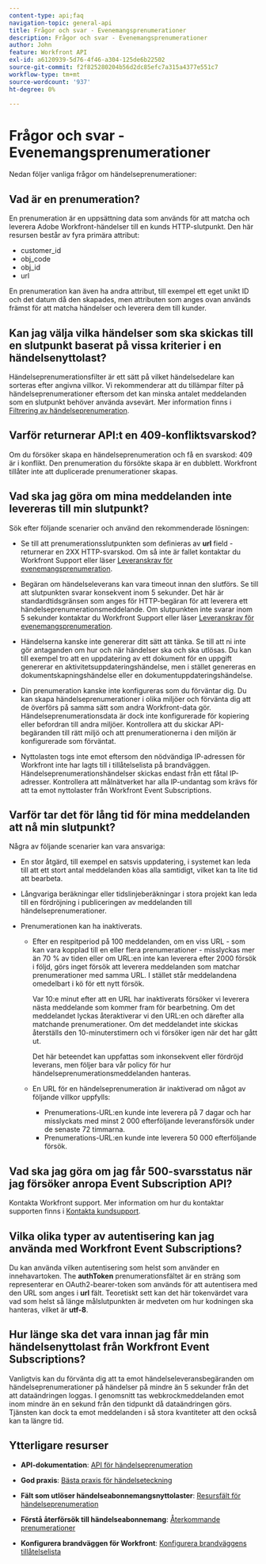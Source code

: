 ```yaml
---
content-type: api;faq
navigation-topic: general-api
title: Frågor och svar - Evenemangsprenumerationer
description: Frågor och svar - Evenemangsprenumerationer
author: John
feature: Workfront API
exl-id: a6120939-5d76-4f46-a304-125de6b22502
source-git-commit: f2f825280204b56d2dc85efc7a315a4377e551c7
workflow-type: tm+mt
source-wordcount: '937'
ht-degree: 0%

---
```


# Frågor och svar - Evenemangsprenumerationer

<!--
{{highlighted-preview}}
-->

Nedan följer vanliga frågor om händelseprenumerationer:

## Vad är en prenumeration?

En prenumeration är en uppsättning data som används för att matcha och leverera Adobe Workfront-händelser till en kunds HTTP-slutpunkt. Den här resursen består av fyra primära attribut:

* customer_id
* obj_code
* obj_id
* url

En prenumeration kan även ha andra attribut, till exempel ett eget unikt ID och det datum då den skapades, men attributen som anges ovan används främst för att matcha händelser och leverera dem till kunder.

## Kan jag välja vilka händelser som ska skickas till en slutpunkt baserat på vissa kriterier i en händelsenyttolast?

Händelseprenumerationsfilter är ett sätt på vilket händelsedelare kan sorteras efter angivna villkor. Vi rekommenderar att du tillämpar filter på händelseprenumerationer eftersom det kan minska antalet meddelanden som en slutpunkt behöver använda avsevärt. Mer information finns i [Filtrering av händelseprenumeration](../../wf-api/general/event-subs-api.md#event).

## Varför returnerar API:t en 409-konfliktsvarskod?

Om du försöker skapa en händelseprenumeration och få en svarskod: 409 är i konflikt. Den prenumeration du försökte skapa är en dubblett. Workfront tillåter inte att duplicerade prenumerationer skapas.

## Vad ska jag göra om mina meddelanden inte levereras till min slutpunkt?

Sök efter följande scenarier och använd den rekommenderade lösningen:

* Se till att prenumerationsslutpunkten som definieras av **url** field - returnerar en 2XX HTTP-svarskod. Om så inte är fallet kontaktar du Workfront Support eller läser [Leveranskrav för evenemangsprenumeration](../../wf-api/general/setup-event-sub-endpoint.md).

* Begäran om händelseleverans kan vara timeout innan den slutförs. Se till att slutpunkten svarar konsekvent inom 5 sekunder. Det här är standardtidsgränsen som anges för HTTP-begäran för att leverera ett händelseprenumerationsmeddelande. Om slutpunkten inte svarar inom 5 sekunder kontaktar du Workfront Support eller läser [Leveranskrav för evenemangsprenumeration](../../wf-api/general/setup-event-sub-endpoint.md).
* Händelserna kanske inte genererar ditt sätt att tänka. Se till att ni inte gör antaganden om hur och när händelser ska och ska utlösas. Du kan till exempel tro att en uppdatering av ett dokument för en uppgift genererar en aktivitetsuppdateringshändelse, men i stället genereras en dokumentskapningshändelse eller en dokumentuppdateringshändelse.
* Din prenumeration kanske inte konfigureras som du förväntar dig. Du kan skapa händelseprenumerationer i olika miljöer och förvänta dig att de överförs på samma sätt som andra Workfront-data gör. Händelseprenumerationsdata är dock inte konfigurerade för kopiering eller befordran till andra miljöer. Kontrollera att du skickar API-begäranden till rätt miljö och att prenumerationerna i den miljön är konfigurerade som förväntat.
* Nyttolasten togs inte emot eftersom den nödvändiga IP-adressen för Workfront inte har lagts till i tillåtelselista på brandväggen. Händelseprenumerationshändelser skickas endast från ett fåtal IP-adresser. Kontrollera att målnätverket har alla IP-undantag som krävs för att ta emot nyttolaster från Workfront Event Subscriptions.

## Varför tar det för lång tid för mina meddelanden att nå min slutpunkt?

Några av följande scenarier kan vara ansvariga:

* En stor åtgärd, till exempel en satsvis uppdatering, i systemet kan leda till att ett stort antal meddelanden köas alla samtidigt, vilket kan ta lite tid att bearbeta.
* Långvariga beräkningar eller tidslinjeberäkningar i stora projekt kan leda till en fördröjning i publiceringen av meddelanden till händelseprenumerationer.
* Prenumerationen kan ha inaktiverats.

   * Efter en respitperiod på 100 meddelanden, om en viss URL - som kan vara kopplad till en eller flera prenumerationer - misslyckas mer än 70 % av tiden eller om URL:en inte kan leverera efter 2000 försök i följd, görs inget försök att leverera meddelanden som matchar prenumerationer med samma URL. I stället står meddelandena omedelbart i kö för ett nytt försök.

      Var 10:e minut efter att en URL har inaktiverats försöker vi leverera nästa meddelande som kommer fram för bearbetning. Om det meddelandet lyckas återaktiverar vi den URL:en och därefter alla matchande prenumerationer. Om det meddelandet inte skickas återställs den 10-minuterstimern och vi försöker igen när det har gått ut.

      Det här beteendet kan uppfattas som inkonsekvent eller fördröjd leverans, men följer bara vår policy för hur händelseprenumerationsmeddelanden hanteras.

   * En URL för en händelseprenumeration är inaktiverad om något av följande villkor uppfylls:

      * Prenumerations-URL:en kunde inte leverera på 7 dagar och har misslyckats med minst 2 000 efterföljande leveransförsök under de senaste 72 timmarna.
      * Prenumerations-URL:en kunde inte leverera 50 000 efterföljande försök.

## Vad ska jag göra om jag får 500-svarsstatus när jag försöker anropa Event Subscription API?

Kontakta Workfront support. Mer information om hur du kontaktar supporten finns i [Kontakta kundsupport](../../workfront-basics/tips-tricks-and-troubleshooting/contact-customer-support.md).

## Vilka olika typer av autentisering kan jag använda med Workfront Event Subscriptions?

Du kan använda vilken autentisering som helst som använder en innehavartoken. The **authToken** prenumerationsfältet är en sträng som representerar en OAuth2-bearer-token som används för att autentisera med den URL som anges i **url** fält. Teoretiskt sett kan det här tokenvärdet vara vad som helst så länge målslutpunkten är medveten om hur kodningen ska hanteras, vilket är **utf-8**.

## Hur länge ska det vara innan jag får min händelsenyttolast från Workfront Event Subscriptions?

Vanligtvis kan du förvänta dig att ta emot händelseleveransbegäranden om händelseprenumerationer på händelser på mindre än 5 sekunder från det att dataändringen loggas. I genomsnitt tas webkrockmeddelanden emot inom mindre än en sekund från den tidpunkt då dataändringen görs. Tjänsten kan dock ta emot meddelanden i så stora kvantiteter att den också kan ta längre tid.

## Ytterligare resurser

* **API-dokumentation**: [API för händelseprenumeration](../../wf-api/general/event-subs-api.md)

* **God praxis**: [Bästa praxis för händelseteckning](../../wf-api/general/event-sub-best-practice.md)

* **Fält som utlöser händelseabonnemangsnyttolaster**: [Resursfält för händelseprenumeration](../../wf-api/api/event-sub-resource-fields.md)

* **Förstå återförsök till händelseabonnemang**: [Återkommande prenumerationer](../../wf-api/api/event-sub-retries.md)

* **Konfigurera brandväggen för Workfront**: [Konfigurera brandväggens tillåtelselista](../../administration-and-setup/get-started-wf-administration/configure-your-firewall.md)
